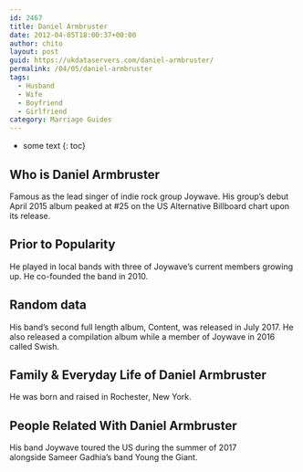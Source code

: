 ```yaml
---
id: 2467
title: Daniel Armbruster
date: 2012-04-05T18:00:37+00:00
author: chito
layout: post
guid: https://ukdataservers.com/daniel-armbruster/
permalink: /04/05/daniel-armbruster
tags:
  - Husband
  - Wife
  - Boyfriend
  - Girlfriend
category: Marriage Guides
---
```


* some text
{: toc}


## Who is  Daniel Armbruster
                  
                  
                  
Famous as the lead singer of indie rock group Joywave. His group&#8217;s debut April 2015 album peaked at #25 on the US Alternative Billboard chart upon its release. 
                  
                
                
                
## Prior to Popularity 
                  
                  
                  
He played in local bands with three of Joywave&#8217;s current members growing up. He co-founded the band in 2010. 
                  
                
                
                
## Random data 
                  
                  
                  
His band&#8217;s second full length album, Content, was released in July 2017. He also released a compilation album while a member of Joywave in 2016 called Swish. 
                  
                
                
                
## Family & Everyday Life of Daniel Armbruster
                  
                  
                  
He was born and raised in Rochester, New York. 
                  
                
                
                
## People Related With  Daniel Armbruster
                  
                  
                  
His band Joywave toured the US during the summer of 2017 alongside Sameer Gadhia&#8217;s band Young the Giant. 
                  
                
              
            
          
          
          
    
    
  
